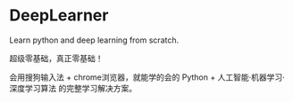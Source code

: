 # DeepLearner
Learn python and deep learning from scratch.

超级零基础，真正零基础！

会用搜狗输入法 + chrome浏览器，就能学的会的 Python + 人工智能·机器学习·深度学习算法 的完整学习解决方案。
